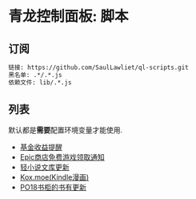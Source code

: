 # 青龙控制面板: 脚本

## 订阅

``` txt
链接: https://github.com/SaulLawliet/ql-scripts.git
黑名单: .*/.*.js
依赖文件: lib/.*.js
```

## 列表

默认都是**需要**配置环境变量才能使用.

- [基金收益提醒](danjuanfunds.js)
- [Epic商店免费游戏领取通知](epicgames.js)
- [轻小说文库更新](wenku8.js)
- [Kox.moe(Kindle漫画)](koxmoe.js)
- [PO18书柜的书有更新](po18.js)
